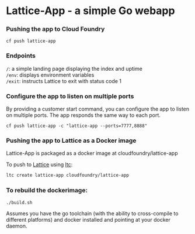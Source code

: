 # Lattice-App - a simple Go webapp

### Pushing the app to Cloud Foundry

```
cf push lattice-app
```

### Endpoints

`/`: a simple landing page displaying the index and uptime  
`/env`: displays environment variables  
`/exit`: instructs Lattice to exit with status code 1  

### Configure the app to listen on multiple ports

By providing a customer start command, you can configure the app to listen on multiple ports. The app responds the same way to each port.
```
cf push lattice-app -c "lattice-app --ports=7777,8888" 
```

### Pushing the app to Lattice as a Docker image

Lattice-App is packaged as a docker image at cloudfoundry/lattice-app

To push to [Lattice](https://github.com/cloudfoundry-incubator/lattice) using [ltc](https://github.com/cloudfoundry-incubator/lattice/ltc):

```bash
ltc create lattice-app cloudfoundry/lattice-app
```

### To rebuild the dockerimage:

```bash
./build.sh
```

Assumes you have the go toolchain (with the ability to cross-compile to different platforms) and docker installed and pointing at your docker daemon.
